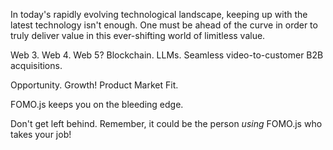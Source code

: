 In today's rapidly evolving technological landscape, keeping up with the latest technology isn't enough. One must be ahead of the curve in order to truly deliver value in this ever-shifting world of limitless value.

Web 3. Web 4. Web 5?
Blockchain. LLMs. Seamless video-to-customer B2B acquisitions. 

Opportunity. Growth! Product Market Fit.

FOMO.js keeps you on the bleeding edge. 

Don't get left behind. Remember, it could be the person *using* FOMO.js who takes your job!

